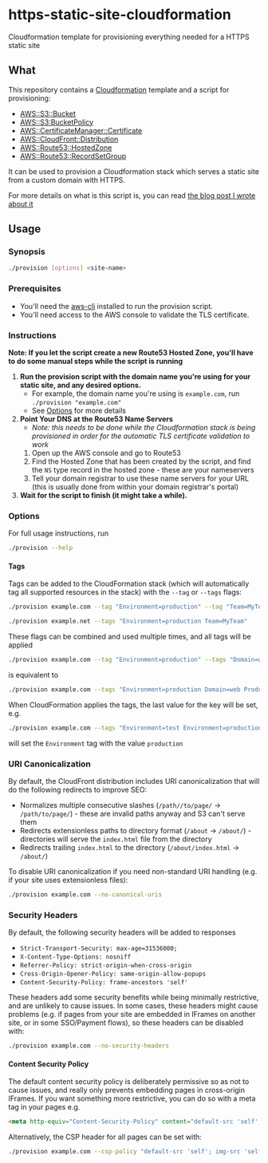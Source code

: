 # https-static-site-cloudformation
Cloudformation template for provisioning everything needed for a HTTPS static site

## What

This repository contains a [Cloudformation] template and a script for provisioning:

* [AWS::S3::Bucket]
* [AWS::S3:BucketPolicy]
* [AWS::CertificateManager::Certificate]
* [AWS::CloudFront::Distribution]
* [AWS::Route53::HostedZone]
* [AWS::Route53::RecordSetGroup]

It can be used to provision a Cloudformation stack which serves a static site from a custom domain with HTTPS.

For more details on what is this script is, you can read [the blog post I wrote about it](https://watsonarw.com/2017/04/04/https-static-site-hosting-in-s3.html)

## Usage
### Synopsis

```sh
./provision [options] <site-name>
```

### Prerequisites

- You'll need the [aws-cli] installed to run the provision script.
- You'll need access to the AWS console to validate the TLS certificate.

### Instructions

**Note: If you let the script create a new Route53 Hosted Zone, you'll have to do some manual steps while the script is running**

1) **Run the provision script with the domain name you're using for your static site, and any desired options.**
   - For example, the domain name you're using is `example.com`, run `./provision "example.com"`
   - See [Options](#options) for more details
2) **Point Your DNS at the Route53 Name Servers**
   - _Note: this needs to be done while the Cloudformation stack is being provisioned in order for the automatic TLS certificate validation to work_
   1) Open up the AWS console and go to Route53
   2) Find the Hosted Zone that has been created by the script, and find the `NS` type record in the hosted zone - these are your nameservers
   3) Tell your domain registrar to use these name servers for your URL (this is usually done from within your domain registrar's portal)
3) **Wait for the script to finish (it might take a while).**


### Options

For full usage instructions, run
```sh
./provision --help
```

#### Tags

Tags can be added to the CloudFormation stack (which will automatically tag all supported resources in the stack) with the `--tag` or `--tags` flags:
```bash
./provision example.com --tag "Environment=production" --tag "Team=MyTeam"

./provision example.net --tags "Environment=production Team=MyTeam"
```

These flags can be combined and used multiple times, and all tags will be applied

```bash
./provision example.com --tag "Environment=production" --tags "Domain=web Product=web" -tag "Team=MyTeam"
```
is equivalent to
```bash
./provision example.com --tags "Environment=production Domain=web Product=web Team=MyTeam"
```

When CloudFormation applies the tags, the last value for the key will be set, e.g.
```bash
./provision example.com --tags "Environment=test Environment=production"
```

will set the `Environment` tag with the value `production`


### URI Canonicalization

By default, the CloudFront distribution includes URI canonicalization that will do the following redirects to improve SEO:
- Normalizes multiple consecutive slashes (`/path//to/page/` → `/path/to/page/`) - these are invalid paths anyway and S3 can't serve them
- Redirects extensionless paths to directory format (`/about` → `/about/`) - directories will serve the `index.html` file from the directory
- Redirects trailing `index.html` to the directory (`/about/index.html` → `/about/`)

To disable URI canonicalization if you need non-standard URI handling (e.g. if your site uses extensionless files):
```bash
./provision example.com --no-canonical-uris
```

### Security Headers
By default, the following security headers will be added to responses
- `Strict-Transport-Security: max-age=31536000;`
- `X-Content-Type-Options: nosniff`
- `Referrer-Policy: strict-origin-when-cross-origin`
- `Cross-Origin-Opener-Policy: same-origin-allow-popups`
- `Content-Security-Policy: frame-ancestors 'self'`

These headers add some security benefits while being minimally restrictive, and are unlikely to cause issues. In some cases, these headers might cause problems (e.g. if pages from your site are embedded in IFrames on another site, or in some SSO/Payment flows), so these headers can be disabled with:
```bash
./provision example.com --no-security-headers
```

#### Content Security Policy

The default content security policy is deliberately permissive so as not to cause issues, and really only prevents embedding pages in cross-origin IFrames. If you want something more restrictive, you can do so with a meta tag in your pages e.g.
```html
<meta http-equiv="Content-Security-Policy" content="default-src 'self'; img-src 'self' https: data:;">
```

Alternatively, the CSP header for all pages can be set with:
```bash
./provision example.com --csp-policy "default-src 'self'; img-src 'self' https: data:; frame-ancestors 'none'"
```

[Cloudformation]: https://aws.amazon.com/cloudformation/
[AWS::S3::Bucket]: https://docs.aws.amazon.com/AWSCloudFormation/latest/UserGuide/aws-properties-s3-bucket.html
[AWS::S3:BucketPolicy]: https://docs.aws.amazon.com/AWSCloudFormation/latest/UserGuide/aws-properties-s3-policy.html
[AWS::CertificateManager::Certificate]: https://docs.aws.amazon.com/AWSCloudFormation/latest/UserGuide/aws-resource-certificatemanager-certificate.html
[AWS::CloudFront::Distribution]: https://docs.aws.amazon.com/AWSCloudFormation/latest/UserGuide/aws-properties-cloudfront-distribution.html
[AWS::Route53::HostedZone]: https://docs.aws.amazon.com/AWSCloudFormation/latest/UserGuide/aws-resource-route53-hostedzone.html
[AWS::Route53::RecordSetGroup]: https://docs.aws.amazon.com/AWSCloudFormation/latest/UserGuide/aws-properties-route53-recordsetgroup.html
[aws-cli]: https://docs.aws.amazon.com/cli/latest/userguide/cli-chap-getting-set-up.html

